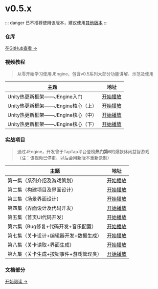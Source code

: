 # v0.5.x

::: danger
已不推荐使用该版本，建议使用[其他版本](../)
:::



### 仓库

[在GitHub查看 →](https://github.com/JasonXuDeveloper/JEngine/tree/0.5.x)




### 视频教程

> 从零开始学习使用JEngine，包含v0.5系列大部分功能讲解、示范及使用


| 主题                               | 地址                                                    |
| ---------------------------------- | ------------------------------------------------------- |
| Unity热更新框架——JEngine入门       | [开始播放](https://www.bilibili.com/video/BV14Z4y1N79J) |
| Unity热更新框架——JEngine核心（上） | [开始播放](https://www.bilibili.com/video/BV1v54y1y7x7) |
| Unity热更新框架——JEngine核心（中） | [开始播放](https://www.bilibili.com/video/BV1Pt4y1q7X2) |
| Unity热更新框架——JEngine核心（下） | [开始播放](https://www.bilibili.com/video/BV12Z4y1N7eG) |


### 实战项目
> 通过JEngine，开发曾于TapTap平台登榜**热门第6**的爆款休闲益智游戏（注：该视频已停更，以后会用新版本重新录制）

| 主题                                   | 地址                                                    |
| -------------------------------------- | ------------------------------------------------------- |
| 第一集（系列介绍及游戏策划）           | [开始播放](https://www.bilibili.com/video/BV1sV41117ka) |
| 第二集（构建项目及界面设计）           | [开始播放](https://www.bilibili.com/video/BV1m54y117vz) |
| 第三集（场景界面设计）                 | [开始播放](https://www.bilibili.com/video/BV1sk4y1C7b5) |
| 第四集（界面设计及代码开发）           | [开始播放](https://www.bilibili.com/video/BV1hv411y7iC) |
| 第五集（首页UI代码开发）               | [开始播放](https://www.bilibili.com/video/BV1ZT4y1c7t7) |
| 第六集（Bug修复+代码开发+音乐配置）    | [开始播放](https://www.bilibili.com/video/BV1bi4y1E7e7) |
| 第七集（关卡设计+编辑器开发+数据生成） | [开始播放](https://www.bilibili.com/video/BV1sv411y7gF) |
| 第八集（关卡读取+界面生成）            | [开始播放](https://www.bilibili.com/video/BV15f4y1B7oQ) |
| 第九集（关卡生成+按钮事件+游戏管理类） | [开始播放](https://www.bilibili.com/video/BV1zp4y1Y7cF) |

### 文档部分

[开始阅读 →](./startup)